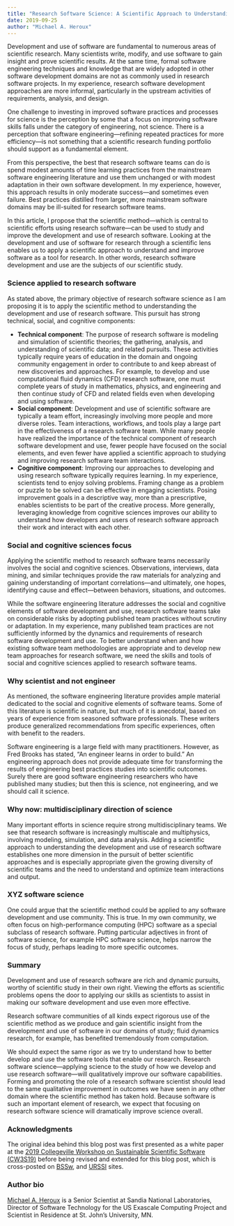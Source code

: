 ```yaml
---
title: "Research Software Science: A Scientific Approach to Understanding and Improving How We Develop and Use Software for Research"
date: 2019-09-25
author: "Michael A. Heroux"
---
```



Development and use of software are fundamental to numerous areas of scientific research.  Many scientists write, modify, and use software to gain insight and prove scientific results. At the same time, formal software engineering techniques and knowledge that are widely adopted in other software development domains are not as commonly used in research software projects. In my experience, research software development approaches are more informal, particularly in the upstream activities of requirements, analysis, and design.

One challenge to investing in improved software practices and processes for science is the perception by some that a focus on improving software skills falls under the category of engineering, not science. There is a perception that software engineering—refining repeated practices for more efficiency—is not something that a scientific research funding portfolio should support as a fundamental element.  

From this perspective, the best that research software teams can do is spend modest amounts of time learning practices from the mainstream software engineering literature and use them unchanged or with modest adaptation in their own software development. In my experience, however, this approach results in only moderate success—and sometimes even failure. Best practices distilled from larger, more mainstream software domains may be ill-suited for research software teams.

In this article, I propose that the scientific method—which is central to scientific efforts using research software—can be used to study and improve the development and use of research software. Looking at the development and use of software for research through a scientific lens enables us to apply a scientific approach to understand and improve software as a tool for research. In other words, research software development and use are the subjects of our scientific study.

### Science applied to research software
As stated above, the primary objective of research software science as I am proposing it is to apply the scientific method to understanding the development and use of research software. This pursuit has strong technical, social, and cognitive components:

* **Technical component**: The purpose of research software is modeling and simulation of scientific theories; the gathering, analysis, and understanding of scientific data; and related pursuits. These activities typically require years of education in the domain and ongoing community engagement in order to contribute to and keep abreast of new discoveries and approaches. For example, to develop and use computational fluid dynamics (CFD) research software, one must complete years of study in mathematics, physics, and engineering and then continue study of CFD and related fields even when developing and using software.
* **Social component**: Development and use of scientific software are typically a team effort, increasingly involving more people and more diverse roles. Team interactions, workflows, and tools play a large part in the effectiveness of a research software team. While many people have realized the importance of the technical component of research software development and use, fewer people have focused on the social elements, and even fewer have applied a scientific approach to studying and improving research software team interactions.
* **Cognitive component**: Improving our approaches to developing and using research software typically requires learning. In my experience, scientists tend to enjoy solving problems. Framing change as a problem or puzzle to be solved can be effective in engaging scientists. Posing improvement goals in a descriptive way, more than a prescriptive, enables scientists to be part of the creative process. More generally, leveraging knowledge from cognitive sciences improves our ability to understand how developers and users of research software approach their work and interact with each other. 

### Social and cognitive sciences focus
Applying the scientific method to research software teams necessarily involves the social and cognitive sciences. Observations, interviews, data mining, and similar techniques provide the raw materials for analyzing and gaining understanding of important correlations—and ultimately, one hopes, identifying cause and effect—between behaviors, situations, and outcomes.

While the software engineering literature addresses the social and cognitive elements of software development and use, research software teams take on considerable risks by adopting published team practices without scrutiny or adaptation. In my experience, many published team practices are not sufficiently informed by the dynamics and requirements of research software development and use. To better understand when and how existing software team methodologies are appropriate and to develop new team approaches for research software, we need the skills and tools of social and cognitive sciences applied to research software teams. 

### Why scientist and not engineer
As mentioned, the software engineering literature provides ample material dedicated to the social and cognitive elements of software teams. Some of this literature is scientific in nature, but much of it is anecdotal, based on years of experience from seasoned software professionals. These writers produce generalized recommendations from specific experiences, often with benefit to the readers.

Software engineering is a large field with many practitioners.  However, as Fred Brooks has stated, “An engineer learns in order to build.” An engineering approach does not provide adequate time for transforming the results of engineering best practices studies into scientific outcomes. Surely there are good software engineering researchers who have published many studies; but then this is science, not engineering, and we should call it science.

### Why now: multidisciplinary direction of science
Many important efforts in science require strong multidisciplinary teams. We see that research software is increasingly multiscale and multiphysics, involving modeling, simulation, and data analysis. Adding a scientific approach to understanding the development and use of research software establishes one more dimension in the pursuit of better scientific approaches and is especially appropriate given the growing diversity of scientific teams and the need to understand and optimize team interactions and output.

### XYZ software science
One could argue that the scientific method could be applied to any software development and use community. This is true. In my own community, we often focus on high-performance computing (HPC) software as a special subclass of research software. Putting particular adjectives in front of software science, for example HPC software science, helps narrow the focus of study, perhaps leading to more specific outcomes.

### Summary
 Development and use of research software are rich and dynamic pursuits, worthy of scientific study in their own right. Viewing the efforts as scientific problems opens the door to applying our skills as scientists to assist in making our software development and use even more effective.    

Research software communities of all kinds expect rigorous use of the scientific method as we produce and gain scientific insight from the development and use of software in our domains of study; fluid dynamics research, for example, has benefited tremendously from computation.  

We should expect the same rigor as we try to understand how to better develop and use the software tools that enable our research. Research software science—applying science to the study of how we develop and use research software—will qualitatively improve our software capabilities. Forming and promoting the role of a research software scientist should lead to the same qualitative improvement in outcomes we have seen in any other domain where the scientific method has taken hold. Because software is such an important element of research, we expect that focusing on research software science will dramatically improve science overall.

### Acknowledgments
The original idea behind this blog post was first presented as a white paper at the [2019 Collegeville Workshop on Sustainable Scientific Software (CW3S19)](https://collegeville.github.io/CW3S19/) before being revised and extended for this blog post, which is cross-posted on [BSSw](https://bssw.io), and [URSSI](http://urssi.us) sites.

### Author bio
[Michael A. Heroux](https://maherou.github.io) is a Senior Scientist at Sandia National Laboratories, Director of Software Technology for the US Exascale Computing Project and Scientist in Residence at St. John’s University, MN.
